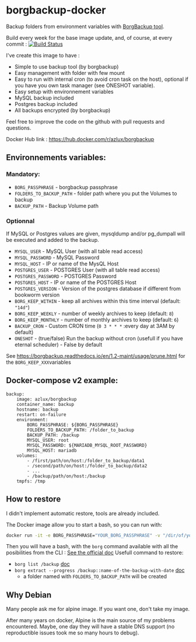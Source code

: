 # borgbackup-docker
Backup folders from environment variables with [BorgBackup tool](https://www.borgbackup.org/).

Build every week for the base image update, and, of course, at every commit : [![Build Status](https://ci.azlux.fr/api/badges/azlux/borgbackup-docker/status.svg)](https://ci.azlux.fr/azlux/borgbackup-docker)

I've create this image to have :
 - Simple to use backup tool (by borgbackup)
 - Easy management with folder with few mount
 - Easy to run with internal cron (to avoid cron task on the host), optional if you have you own task manager (see ONESHOT variable).
 - Easy setup with environnement variables
 - MySQL backup included
 - Postgres backup included
 - All backups encrypted (by borgbackup)

Feel free to improve the code on the github with pull requests and questions.

Docker Hub link : https://hub.docker.com/r/azlux/borgbackup

## Environnements variables:

### Mandatory:
- `BORG_PASSPHRASE` - borgbackup passphrase
- `FOLDERS_TO_BACKUP_PATH` - folder path where you put the Volumes to backup
- `BACKUP_PATH` - Backup Volume path

### Optionnal
If MySQL or Postgres values are given, mysqldump and/or pg_dumpall will be executed and added to the backup.
- `MYSQL_USER` - MySQL User (with all table read access)
- `MYSQL_PASSWORD` - MySQL Password
- `MYSQL_HOST` - IP or name of the MysQL Host
- `POSTGRES_USER` - POSTGRES User (with all table read access)
- `POSTGRES_PASSWORD` - POSTGRES Password
- `POSTGRES_HOST` - IP or name of the POSTGRES Host
- `POSTGRES_VERSION` - Version of the postgres database if different from bookworm version
- `BORG_KEEP_WITHIN` - keep all archives within this time interval (default: `"14d"`)
- `BORG_KEEP_WEEKLY` - number of weekly archives to keep (default: `8`)
- `BORG_KEEP_MONTHLY` - number of monthly archives to keep (default: `6`)
- `BACKUP_CRON` - Custom CRON time (`0 3 * * *` :every day at 3AM by default)
- `ONESHOT` - (true/false) Run the backup without cron (usefull if you have eternal scheduler) - False by default

See https://borgbackup.readthedocs.io/en/1.2-maint/usage/prune.html for the `BORG_KEEP_XXX`variables

## Docker-compose v2 example:
```
backup:
    image: azlux/borgbackup
    container_name: backup
    hostname: backup
    restart: on-failure
    environment:
        BORG_PASSPHRASE: ${BORG_PASSPHRASE}
        FOLDERS_TO_BACKUP_PATH: /folder_to_backup
        BACKUP_PATH: /backup
        MYSQL_USER: root
        MYSQL_PASSWORD: ${MARIADB_MYSQL_ROOT_PASSWORD}
        MYSQL_HOST: mariadb
    volumes:
        - /first/path/on/host:/folder_to_backup/data1
        - /second/path/on/host:/folder_to_backup/data2
        - ...
        - /backup/path/on/host:/backup
    tmpfs: /tmp
```
## How to restore
I didn't implement automatic restore, tools are already included.

The Docker image allow you to start a bash, so you can run with:
```bash
docker run -it -e BORG_PASSPHRASE="YOUR_BORG_PASSPHRASE" -v "/dir/of/your/backup:/backup" -e "BACKUP_PATH=/backup"  azlux/borgbackup bash
```

Then you will have a bash, with the `borg` command available with all the posibilities from the CLI : [See the official doc](https://borgbackup.readthedocs.io/en/stable/index.html)
Usefull command to restore:
- `borg list /backup` [doc](https://borgbackup.readthedocs.io/en/stable/usage/list.html)
- `borg extract --progress /backup::name-of-the-backup-with-date` [doc](https://borgbackup.readthedocs.io/en/stable/usage/extract.html)
  - a folder named with `FOLDERS_TO_BACKUP_PATH` will be created

## Why Debian
Many people ask me for alpine image. If you want one, don't take my image.

After many years on docker, Alpine is the main source of my problems encountered.
Maybe, one day they will have a stable DNS support (no reproductible issues took me so many hours to debug).
